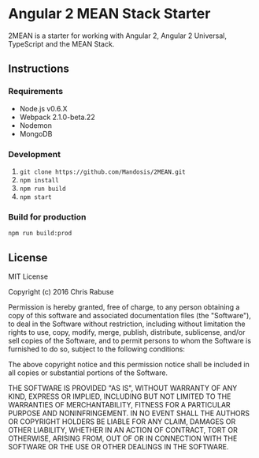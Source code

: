 # Angular 2 MEAN Stack Starter

2MEAN is a starter for working with Angular 2, Angular 2 Universal, TypeScript and the MEAN Stack.

## Instructions

### Requirements
* Node.js v0.6.X
* Webpack 2.1.0-beta.22
* Nodemon
* MongoDB

### Development

1. `git clone https://github.com/Mandosis/2MEAN.git`
2. `npm install`
3. `npm run build` 
4. `npm start`

### Build for production

`npm run build:prod`

## License

MIT License

Copyright (c) 2016 Chris Rabuse

Permission is hereby granted, free of charge, to any person obtaining a copy
of this software and associated documentation files (the "Software"), to deal
in the Software without restriction, including without limitation the rights
to use, copy, modify, merge, publish, distribute, sublicense, and/or sell
copies of the Software, and to permit persons to whom the Software is
furnished to do so, subject to the following conditions:

The above copyright notice and this permission notice shall be included in all
copies or substantial portions of the Software.

THE SOFTWARE IS PROVIDED "AS IS", WITHOUT WARRANTY OF ANY KIND, EXPRESS OR
IMPLIED, INCLUDING BUT NOT LIMITED TO THE WARRANTIES OF MERCHANTABILITY,
FITNESS FOR A PARTICULAR PURPOSE AND NONINFRINGEMENT. IN NO EVENT SHALL THE
AUTHORS OR COPYRIGHT HOLDERS BE LIABLE FOR ANY CLAIM, DAMAGES OR OTHER
LIABILITY, WHETHER IN AN ACTION OF CONTRACT, TORT OR OTHERWISE, ARISING FROM,
OUT OF OR IN CONNECTION WITH THE SOFTWARE OR THE USE OR OTHER DEALINGS IN THE
SOFTWARE.
